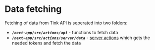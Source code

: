 # Data fetching

Fetching of data from Tink API is seperated into two folders:

* _**`/next-app/src/actions/api`**_ - functions to fetch data
* _**`/next-app/src/actions/server/data`**_ - [server actions](https://nextjs.org/docs/app/building-your-application/data-fetching/server-actions-and-mutations) which gets the needed tokens and fetch the data
